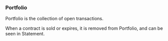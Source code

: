 ### Portfolio

Portfolio is the collection of open transactions.

When a contract is sold or expires, it is removed from Portfolio, and can be seen in Statement.
